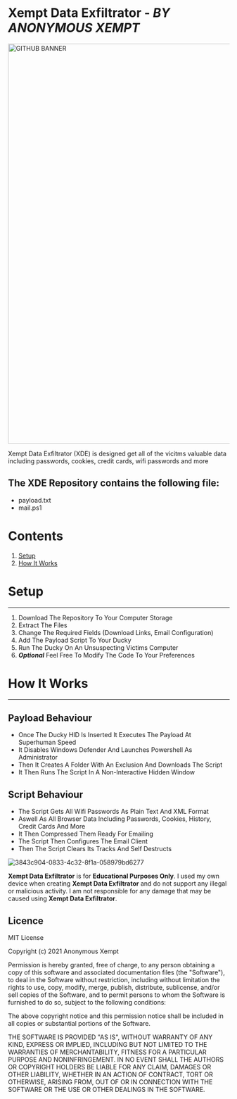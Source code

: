 # **Xempt Data Exfiltrator**  - *BY ANONYMOUS XEMPT*

<img width="909" alt="GITHUB BANNER" src="https://user-images.githubusercontent.com/82794434/117269730-b0891280-ae97-11eb-9c66-ac0a8ee67340.PNG">

Xempt Data Exfiltrator (XDE) is designed get all of the vicitms valuable data including passwords, cookies, credit cards, wifi passwords and more


## **The XDE Repository contains the following file:**
 
- payload.txt
- mail.ps1

# **Contents**
 1. [Setup](https://github.com/AnonymousXempt/XDE#Setup)
 2. [How It Works](https://github.com/AnonymousXempt/XDE#How-It-Works)

# **Setup**
-------------------
1.  Download The Repository To Your Computer Storage
2.  Extract The Files
3.  Change The Required Fields (Download Links, Email Configuration)
4.  Add The Payload Script To Your Ducky
5.  Run The Ducky On An Unsuspecting Victims Computer
6. ***Optional*** Feel Free To Modify The Code To Your Preferences 


# **How It Works**
-------------------
## Payload Behaviour
- Once The Ducky HID Is Inserted It Executes The Payload At Superhuman Speed
- It Disables Windows Defender And Launches Powershell As Administrator
- Then It Creates A Folder With An Exclusion And Downloads The Script
- It Then Runs The Script In A Non-Interactive Hidden Window

## Script Behaviour
- The Script Gets All Wifi Passwords As Plain Text And XML Format
- Aswell As All Browser Data Including Passwords, Cookies, History, Credit Cards And More
- It Then Compressed Them Ready For Emailing
- The Script Then Configures The Email Client
- Then The Script Clears Its Tracks And Self Destructs   



![3843c904-0833-4c32-8f1a-058979bd6277](https://user-images.githubusercontent.com/82794434/119254694-f31c5000-bbf6-11eb-9982-e5115d2b0052.jpeg)

**Xempt Data Exfiltrator** is for **Educational Purposes Only**. I used my own device when creating **Xempt Data Exfiltrator** and do not support any illegal or malicious activity. I am not responsible for any damage that may be caused using **Xempt Data Exfiltrator**.


## Licence
MIT License

Copyright (c) 2021 Anonymous Xempt

Permission is hereby granted, free of charge, to any person obtaining a copy
of this software and associated documentation files (the "Software"), to deal
in the Software without restriction, including without limitation the rights
to use, copy, modify, merge, publish, distribute, sublicense, and/or sell
copies of the Software, and to permit persons to whom the Software is
furnished to do so, subject to the following conditions:

The above copyright notice and this permission notice shall be included in all
copies or substantial portions of the Software.

THE SOFTWARE IS PROVIDED "AS IS", WITHOUT WARRANTY OF ANY KIND, EXPRESS OR
IMPLIED, INCLUDING BUT NOT LIMITED TO THE WARRANTIES OF MERCHANTABILITY,
FITNESS FOR A PARTICULAR PURPOSE AND NONINFRINGEMENT. IN NO EVENT SHALL THE
AUTHORS OR COPYRIGHT HOLDERS BE LIABLE FOR ANY CLAIM, DAMAGES OR OTHER
LIABILITY, WHETHER IN AN ACTION OF CONTRACT, TORT OR OTHERWISE, ARISING FROM,
OUT OF OR IN CONNECTION WITH THE SOFTWARE OR THE USE OR OTHER DEALINGS IN THE
SOFTWARE.
